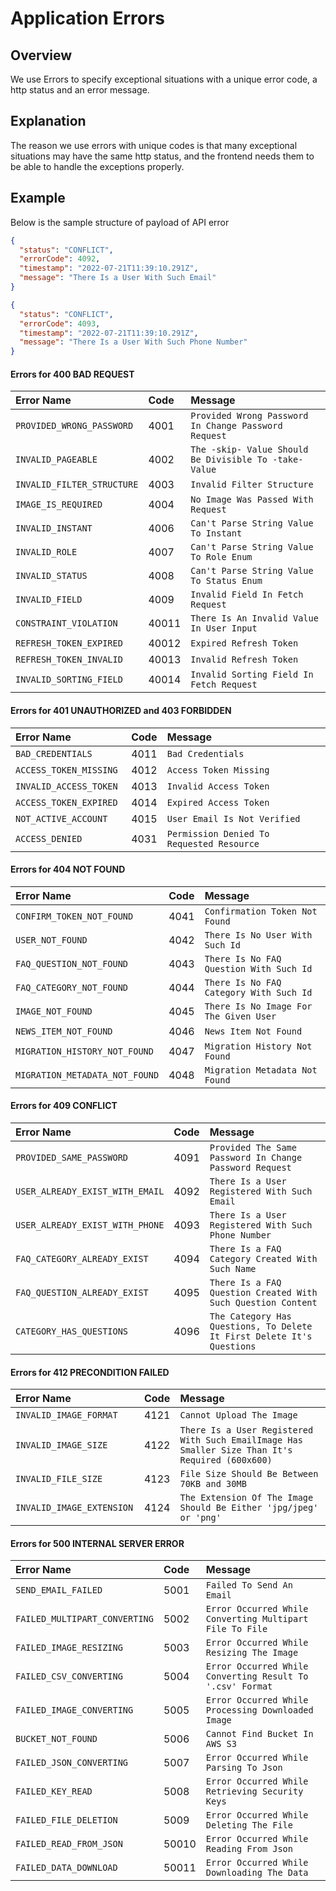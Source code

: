# Application Errors

## Overview

We use Errors to specify exceptional situations with a unique error code, a http status and an error message.

## Explanation

The reason we use errors with unique codes is that many exceptional situations may have the same http status, 
and the frontend needs them to be able to handle the exceptions properly.

## Example

Below is the sample structure of payload of API error

```json
{
  "status": "CONFLICT",
  "errorCode": 4092,
  "timestamp": "2022-07-21T11:39:10.291Z",
  "message": "There Is a User With Such Email"
}
```

```json
{
  "status": "CONFLICT",
  "errorCode": 4093,
  "timestamp": "2022-07-21T11:39:10.291Z",
  "message": "There Is a User With Such Phone Number"
}
```

#### Errors for 400 BAD REQUEST

| Error Name                                                    | Code  | Message                                                |
|:--------------------------------------------------------------|:------|:-------------------------------------------------------|
| `PROVIDED_WRONG_PASSWORD`                                     | 4001  | `Provided Wrong Password In Change Password Request`   |
| `INVALID_PAGEABLE`                                            | 4002  | `The -skip- Value Should Be Divisible To -take- Value` |
| `INVALID_FILTER_STRUCTURE`                                    | 4003  | `Invalid Filter Structure`                             |
| `IMAGE_IS_REQUIRED`                                           | 4004  | `No Image Was Passed With Request`                     |
| `INVALID_INSTANT`                                             | 4006  | `Can't Parse String Value To Instant`                  |
| `INVALID_ROLE`                                                | 4007  | `Can't Parse String Value To Role Enum`                |
| `INVALID_STATUS`                                              | 4008  | `Can't Parse String Value To Status Enum`              |
| `INVALID_FIELD`                                               | 4009  | `Invalid Field In Fetch Request`                       |
| `CONSTRAINT_VIOLATION`                                        | 40011 | `There Is An Invalid Value In User Input`              |
| `REFRESH_TOKEN_EXPIRED`                                       | 40012 | `Expired Refresh Token`                                |
| `REFRESH_TOKEN_INVALID`                                       | 40013 | `Invalid Refresh Token`                                |
| `INVALID_SORTING_FIELD`                                       | 40014 | `Invalid Sorting Field In Fetch Request`               |

#### Errors for 401 UNAUTHORIZED and 403 FORBIDDEN

| Error Name              | Code | Message                                   |
|:------------------------|:-----|:------------------------------------------|
| `BAD_CREDENTIALS`       | 4011 | `Bad Credentials`                         |
| `ACCESS_TOKEN_MISSING`  | 4012 | `Access Token Missing`                    |
| `INVALID_ACCESS_TOKEN`  | 4013 | `Invalid Access Token`                    |
| `ACCESS_TOKEN_EXPIRED ` | 4014 | `Expired Access Token `                   |
| `NOT_ACTIVE_ACCOUNT  `  | 4015 | `User Email Is Not Verified  `            |
| `ACCESS_DENIED  `       | 4031 | `Permission Denied To Requested Resource` |

#### Errors for 404 NOT FOUND

| Error Name                       | Code   | Message                                   |
|:---------------------------------|:-------|:------------------------------------------|
| `CONFIRM_TOKEN_NOT_FOUND`        | 4041   | `Confirmation Token Not Found`            |
| `USER_NOT_FOUND`                 | 4042   | `There Is No User With Such Id`           |
| `FAQ_QUESTION_NOT_FOUND`         | 4043   | `There Is No FAQ Question With Such Id`   |
| `FAQ_CATEGORY_NOT_FOUND `        | 4044   | `There Is No FAQ Category With Such Id`   |
| `IMAGE_NOT_FOUND  `              | 4045   | `There Is No Image For The Given User`    |
| `NEWS_ITEM_NOT_FOUND   `         | 4046   | `News Item Not Found`                     |
| `MIGRATION_HISTORY_NOT_FOUND`    | 4047   | `Migration History Not Found`             |
| `MIGRATION_METADATA_NOT_FOUND`   | 4048   | `Migration Metadata Not Found`            |

#### Errors for 409 CONFLICT

| Error Name                                                    | Code | Message                                                                |
|:--------------------------------------------------------------|:-----|:-----------------------------------------------------------------------|
| `PROVIDED_SAME_PASSWORD`                                      | 4091 | `Provided The Same Password In Change Password Request`                |
| `USER_ALREADY_EXIST_WITH_EMAIL`                               | 4092 | `There Is a User Registered With Such Email`                           |
| `USER_ALREADY_EXIST_WITH_PHONE`                               | 4093 | `There Is a User Registered With Such Phone Number`                    |
| `FAQ_CATEGORY_ALREADY_EXIST `                                 | 4094 | `There Is a FAQ Category Created With Such Name`                       |
| `FAQ_QUESTION_ALREADY_EXIST  `                                | 4095 | `There Is a FAQ Question Created With Such Question Content`           |
| `CATEGORY_HAS_QUESTIONS   `                                   | 4096 | `The Category Has Questions, To Delete It First Delete It's Questions` |

#### Errors for 412 PRECONDITION FAILED

| Error Name                                                    | Code | Message                                                                                         |
|:--------------------------------------------------------------|:-----|:------------------------------------------------------------------------------------------------|
| `INVALID_IMAGE_FORMAT`                                        | 4121 | `Cannot Upload The Image`                                                                       |
| `INVALID_IMAGE_SIZE`                                          | 4122 | `There Is a User Registered With Such EmailImage Has Smaller Size Than It's Required (600x600)` |
| `INVALID_FILE_SIZE`                                           | 4123 | `File Size Should Be Between 70KB and 30MB`                                                     |
| `INVALID_IMAGE_EXTENSION `                                    | 4124 | `The Extension Of The Image Should Be Either 'jpg/jpeg' or 'png'`                               |

#### Errors for 500 INTERNAL SERVER ERROR

| Error Name                    | Code  | Message                                                     |
|:------------------------------|:------|:------------------------------------------------------------|
| `SEND_EMAIL_FAILED`           | 5001  | `Failed To Send An Email`                                   |
| `FAILED_MULTIPART_CONVERTING` | 5002  | `Error Occurred While Converting Multipart File To File`    |
| `FAILED_IMAGE_RESIZING`       | 5003  | `Error Occurred While Resizing The Image`                   |
| `FAILED_CSV_CONVERTING `      | 5004  | `Error Occurred While Converting Result To '.csv' Format`   |
| `FAILED_IMAGE_CONVERTING `    | 5005  | `Error Occurred While Processing Downloaded Image`          |
| `BUCKET_NOT_FOUND `           | 5006  | `Cannot Find Bucket In AWS S3`                              |
| `FAILED_JSON_CONVERTING `     | 5007  | `Error Occurred While Parsing To Json`                      |
| `FAILED_KEY_READ `            | 5008  | `Error Occurred While Retrieving Security Keys`             |
| `FAILED_FILE_DELETION `       | 5009  | `Error Occurred While Deleting The File`                    |
| `FAILED_READ_FROM_JSON `      | 50010 | `Error Occurred While Reading From Json`                    |
| `FAILED_DATA_DOWNLOAD  `      | 50011 | `Error Occurred While Downloading The Data`                 |

